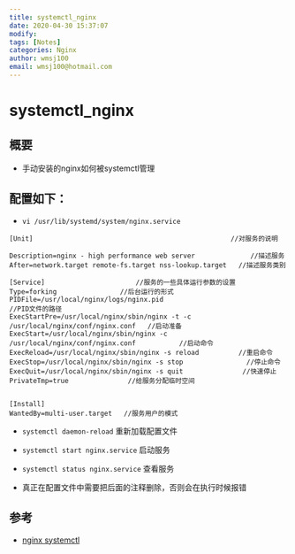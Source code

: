 ```yaml
---
title: systemctl_nginx
date: 2020-04-30 15:37:07
modify: 
tags: [Notes]
categories: Nginx
author: wmsj100
email: wmsj100@hotmail.com
---
```


# systemctl_nginx

## 概要

- 手动安装的nginx如何被systemctl管理

## 配置如下：

- `vi /usr/lib/systemd/system/nginx.service`
```nginx.service
[Unit]                                                  //对服务的说明

Description=nginx - high performance web server              //描述服务
After=network.target remote-fs.target nss-lookup.target   //描述服务类别

[Service]                       //服务的一些具体运行参数的设置
Type=forking                //后台运行的形式
PIDFile=/usr/local/nginx/logs/nginx.pid                               //PID文件的路径
ExecStartPre=/usr/local/nginx/sbin/nginx -t -c /usr/local/nginx/conf/nginx.conf   //启动准备
ExecStart=/usr/local/nginx/sbin/nginx -c /usr/local/nginx/conf/nginx.conf           //启动命令
ExecReload=/usr/local/nginx/sbin/nginx -s reload          //重启命令
ExecStop=/usr/local/nginx/sbin/nginx -s stop                //停止命令
ExecQuit=/usr/local/nginx/sbin/nginx -s quit               //快速停止
PrivateTmp=true               //给服务分配临时空间


[Install]
WantedBy=multi-user.target   //服务用户的模式
```
- `systemctl daemon-reload` 重新加载配置文件
- `systemctl start nginx.service` 启动服务
- `systemctl status nginx.service` 查看服务

- 真正在配置文件中需要把后面的注释删除，否则会在执行时候报错

## 参考

- [nginx systemctl](https://www.cnblogs.com/zhuxiangru/p/9414038.html)
